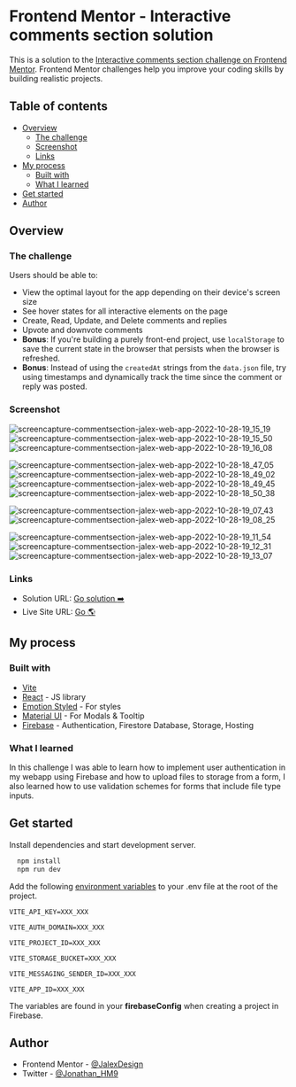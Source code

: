 
# Frontend Mentor - Interactive comments section solution

This is a solution to the [Interactive comments section challenge on Frontend Mentor](https://www.frontendmentor.io/challenges/interactive-comments-section-iG1RugEG9). Frontend Mentor challenges help you improve your coding skills by building realistic projects. 

## Table of contents

- [Overview](#overview)
  - [The challenge](#the-challenge)
  - [Screenshot](#screenshot)
  - [Links](#links)
- [My process](#my-process)
  - [Built with](#built-with)
  - [What I learned](#what-i-learned)
- [Get started](#get-started)
- [Author](#author)

## Overview

### The challenge

Users should be able to:

- View the optimal layout for the app depending on their device's screen size
- See hover states for all interactive elements on the page
- Create, Read, Update, and Delete comments and replies
- Upvote and downvote comments
- **Bonus**: If you're building a purely front-end project, use `localStorage` to save the current state in the browser that persists when the browser is refreshed.
- **Bonus**: Instead of using the `createdAt` strings from the `data.json` file, try using timestamps and dynamically track the time since the comment or reply was posted.

### Screenshot
![screencapture-commentsection-jalex-web-app-2022-10-28-19_15_19](https://user-images.githubusercontent.com/108622508/198752892-04d7d79d-8c44-48f9-ac1a-d1c0723e6e91.png)
![screencapture-commentsection-jalex-web-app-2022-10-28-19_15_50](https://user-images.githubusercontent.com/108622508/198752904-dcd94bb6-59a8-4a50-8e4a-7cf5358b7efa.png)
![screencapture-commentsection-jalex-web-app-2022-10-28-19_16_08](https://user-images.githubusercontent.com/108622508/198752922-d6c04cc0-eea1-4fa3-8d03-6b4bcd1ccfbb.png)


![screencapture-commentsection-jalex-web-app-2022-10-28-18_47_05](https://user-images.githubusercontent.com/108622508/198752291-f256e7d6-8bea-43b0-acb1-154227bed80d.png)
![screencapture-commentsection-jalex-web-app-2022-10-28-18_49_02](https://user-images.githubusercontent.com/108622508/198752298-51c50928-fb89-4698-a38a-e2fc477e7220.png)
![screencapture-commentsection-jalex-web-app-2022-10-28-18_49_45](https://user-images.githubusercontent.com/108622508/198752319-988a990b-1474-42b3-a81a-db8df654db71.png)
![screencapture-commentsection-jalex-web-app-2022-10-28-18_50_38](https://user-images.githubusercontent.com/108622508/198752326-990fed5c-4cf6-426f-a171-4d0ca3e86abe.png)

![screencapture-commentsection-jalex-web-app-2022-10-28-19_07_43](https://user-images.githubusercontent.com/108622508/198752498-0e607377-19b7-4f10-a0d8-0ce1bb4d2c77.png)
![screencapture-commentsection-jalex-web-app-2022-10-28-19_08_25](https://user-images.githubusercontent.com/108622508/198752521-d297ea09-9aba-45c9-8112-fd0b1653321e.png)

![screencapture-commentsection-jalex-web-app-2022-10-28-19_11_54](https://user-images.githubusercontent.com/108622508/198752692-0992db75-2297-4baf-821e-7f4a69b223d4.png)
![screencapture-commentsection-jalex-web-app-2022-10-28-19_12_31](https://user-images.githubusercontent.com/108622508/198752719-4955cc29-47b0-447e-b141-66bcc3fc297a.png)
![screencapture-commentsection-jalex-web-app-2022-10-28-19_13_07](https://user-images.githubusercontent.com/108622508/198752748-85971140-c8fd-4ef9-9dbd-41d02d4c1c46.png)

### Links

- Solution URL: [Go solution :arrow_right:](https://www.frontendmentor.io/challenges/interactive-comments-section-iG1RugEG9/hub/interactive-comment-section-with-react-js-and-firebase-7z6I8issqL)
- Live Site URL: [Go :earth_americas:](https://commentsection-jalex.web.app)

## My process

### Built with

- [Vite](https://vitejs.dev/) 
- [React](https://reactjs.org/) - JS library
- [Emotion Styled](https://emotion.sh/docs/styled) - For styles
- [Material UI](https://mui.com/material-ui/) - For Modals & Tooltip
- [Firebase](https://firebase.google.com/) - Authentication, Firestore Database, Storage, Hosting

### What I learned

In this challenge I was able to learn how to implement user authentication in my webapp using Firebase and how to upload files to storage from a form, I also learned how to use validation schemes for forms that include file type inputs.

## Get started

Install dependencies and start development server.

```bash
  npm install
  npm run dev
```
Add the following [environment variables](https://vitejs.dev/guide/env-and-mode.html) to your .env file at the root of the project.

`VITE_API_KEY=XXX_XXX`

`VITE_AUTH_DOMAIN=XXX_XXX`

`VITE_PROJECT_ID=XXX_XXX`

`VITE_STORAGE_BUCKET=XXX_XXX`

`VITE_MESSAGING_SENDER_ID=XXX_XXX`

`VITE_APP_ID=XXX_XXX`

The variables are found in your **firebaseConfig** when creating a project in Firebase.

    
## Author

- Frontend Mentor - [@JalexDesign](https://www.frontendmentor.io/profile/JalexDesign)
- Twitter - [@Jonathan_HM9](https://www.twitter.com/Jonathan_HM9)
